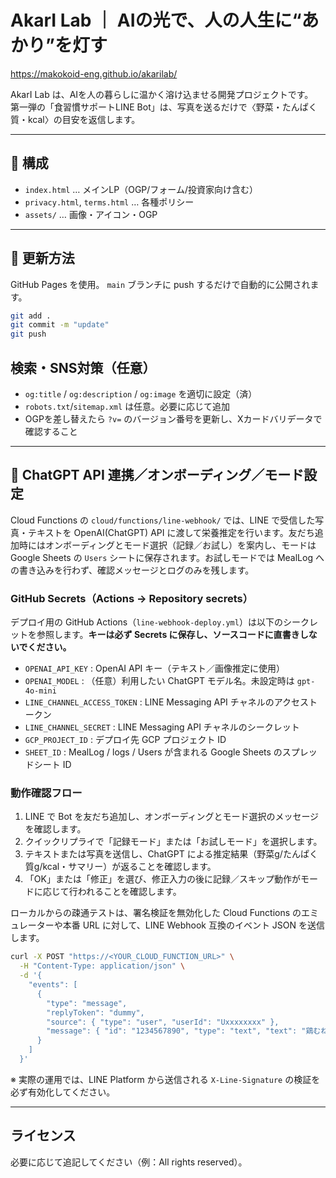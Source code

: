 # AkarI Lab ｜ AIの光で、人の人生に“あかり”を灯す

https://makokoid-eng.github.io/akarilab/

AkarI Lab は、AIを人の暮らしに温かく溶け込ませる開発プロジェクトです。  
第一弾の「食習慣サポートLINE Bot」は、写真を送るだけで〈野菜・たんぱく質・kcal〉の目安を返信します。

---

## 📘 構成
- `index.html` … メインLP（OGP/フォーム/投資家向け含む）
- `privacy.html`, `terms.html` … 各種ポリシー
- `assets/` … 画像・アイコン・OGP

---

## 🧭 更新方法
GitHub Pages を使用。
`main` ブランチに push するだけで自動的に公開されます。

```bash
git add .
git commit -m "update"
git push
```

## 検索・SNS対策（任意）

- `og:title` / `og:description` / `og:image` を適切に設定（済）
- `robots.txt`/`sitemap.xml` は任意。必要に応じて追加
- OGPを差し替えたら `?v=` のバージョン番号を更新し、Xカードバリデータで確認すること

---

## 🤖 ChatGPT API 連携／オンボーディング／モード設定

Cloud Functions の `cloud/functions/line-webhook/` では、LINE で受信した写真・テキストを OpenAI(ChatGPT) API に渡して栄養推定を行います。友だち追加時にはオンボーディングとモード選択（記録／お試し）を案内し、モードは Google Sheets の `Users` シートに保存されます。お試しモードでは MealLog への書き込みを行わず、確認メッセージとログのみを残します。

### GitHub Secrets（Actions → Repository secrets）

デプロイ用の GitHub Actions（`line-webhook-deploy.yml`）は以下のシークレットを参照します。**キーは必ず Secrets に保存し、ソースコードに直書きしないでください。**

- `OPENAI_API_KEY` : OpenAI API キー（テキスト／画像推定に使用）
- `OPENAI_MODEL` : （任意）利用したい ChatGPT モデル名。未設定時は `gpt-4o-mini`
- `LINE_CHANNEL_ACCESS_TOKEN` : LINE Messaging API チャネルのアクセストークン
- `LINE_CHANNEL_SECRET` : LINE Messaging API チャネルのシークレット
- `GCP_PROJECT_ID` : デプロイ先 GCP プロジェクト ID
- `SHEET_ID` : MealLog / logs / Users が含まれる Google Sheets のスプレッドシート ID

### 動作確認フロー

1. LINE で Bot を友だち追加し、オンボーディングとモード選択のメッセージを確認します。
2. クイックリプライで「記録モード」または「お試しモード」を選択します。
3. テキストまたは写真を送信し、ChatGPT による推定結果（野菜g/たんぱく質g/kcal・サマリー）が返ることを確認します。
4. 「OK」または「修正」を選び、修正入力の後に記録／スキップ動作がモードに応じて行われることを確認します。

ローカルからの疎通テストは、署名検証を無効化した Cloud Functions のエミュレーターや本番 URL に対して、LINE Webhook 互換のイベント JSON を送信します。

```bash
curl -X POST "https://<YOUR_CLOUD_FUNCTION_URL>" \
  -H "Content-Type: application/json" \
  -d '{
    "events": [
      {
        "type": "message",
        "replyToken": "dummy",
        "source": { "type": "user", "userId": "Uxxxxxxxx" },
        "message": { "id": "1234567890", "type": "text", "text": "鶏むね肉とサラダ" }
      }
    ]
  }'
```

※ 実際の運用では、LINE Platform から送信される `X-Line-Signature` の検証を必ず有効化してください。


---

## ライセンス
必要に応じて追記してください（例：All rights reserved）。
